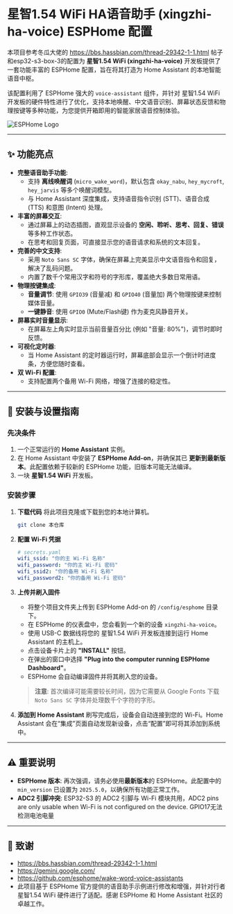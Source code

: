 # 星智1.54 WiFi HA语音助手 (xingzhi-ha-voice) ESPHome 配置

本项目参考冬瓜大佬的 https://bbs.hassbian.com/thread-29342-1-1.html 帖子和esp32-s3-box-3的配置为 **星智1.54 WiFi (xingzhi-ha-voice)** 开发板提供了一套功能丰富的 ESPHome 配置，旨在将其打造为 Home Assistant 的本地智能语音中枢。

该配置利用了 ESPHome 强大的 `voice-assistant` 组件，并针对 星智1.54 WiFi 开发板的硬件特性进行了优化，支持本地唤醒、中文语音识别、屏幕状态反馈和物理按键等多种功能，为您提供开箱即用的智能家居语音控制体验。

![ESPHome Logo](https://esphome.io/_static/made-for-esphome-black-on-white.svg)

---

## ✨ 功能亮点

* **完整语音助手功能**:
    * 支持 **离线唤醒词** (`micro_wake_word`)，默认包含 `okay_nabu`, `hey_mycroft`, `hey_jarvis` 等多个唤醒词模型。
    * 与 Home Assistant 深度集成，支持语音指令识别 (STT)、语音合成 (TTS) 和意图 (Intent) 处理。
* **丰富的屏幕交互**:
    * 通过屏幕上的动态插图，直观显示设备的 **空闲、聆听、思考、回复、错误** 等多种工作状态。
    * 在思考和回复页面，可直接显示您的语音请求和系统的文本回复。
* **完善的中文支持**:
    * 采用 `Noto Sans SC` 字体，确保在屏幕上完美显示中文语音指令和回复，解决了乱码问题。
    * 内置了数千个常用汉字和符号的字形库，覆盖绝大多数日常用语。
* **物理按键集成**:
    * **音量调节**: 使用 `GPIO39` (音量减) 和 `GPIO40` (音量加) 两个物理按键来控制媒体音量。
    * **一键静音**: 使用 `GPIO0` (Mute/Flash键) 作为麦克风静音开关。
* **屏幕实时音量显示**:
    * 在屏幕左上角实时显示当前音量百分比 (例如 "音量: 80%")，调节时即时反馈。
* **可视化定时器**:
    * 当 Home Assistant 的定时器运行时，屏幕底部会显示一个倒计时进度条，方便您随时查看。
* **双 Wi-Fi 配置**:
    * 支持配置两个备用 Wi-Fi 网络，增强了连接的稳定性。

---

## 🔧 安装与设置指南

### 先决条件

1.  一个正常运行的 **Home Assistant** 实例。
2.  在 Home Assistant 中安装了 **ESPHome Add-on**，并确保其已 **更新到最新版本**。此配置依赖于较新的 ESPHome 功能，旧版本可能无法编译。
3.  一块 **星智1.54 WiFi** 开发板。

### 安装步骤

1.  **下载代码**
    将此项目克隆或下载到您的本地计算机。
    ```bash
    git clone 本仓库
    ```

2.  **配置 Wi-Fi 凭据**
    ```yaml
    # secrets.yaml
    wifi_ssid: "你的主 Wi-Fi 名称"
    wifi_password: "你的主 Wi-Fi 密码"
    wifi_ssid2: "你的备用 Wi-Fi 名称"
    wifi_password2: "你的备用 Wi-Fi 密码"
    ```

3.  **上传并刷入固件**
    * 将整个项目文件夹上传到 ESPHome Add-on 的 `/config/esphome` 目录下。
    * 在 ESPHome 的仪表盘中，您会看到一个新的设备 `xingzhi-ha-voice`。
    * 使用 USB-C 数据线将您的 星智1.54 WiFi 开发板连接到运行 Home Assistant 的主机上。
    * 点击设备卡片上的 **"INSTALL"** 按钮。
    * 在弹出的窗口中选择 **"Plug into the computer running ESPHome Dashboard"**。
    * ESPHome 会自动编译固件并将其刷入您的设备。

    > **注意**: 首次编译可能需要较长时间，因为它需要从 Google Fonts 下载 `Noto Sans SC` 字体并处理数千个字符的字形。

4.  **添加到 Home Assistant**
    刷写完成后，设备会自动连接到您的 Wi-Fi。Home Assistant 会在“集成”页面自动发现新设备，点击“配置”即可将其添加到系统中。

---

## ⚠️ 重要说明

* **ESPHome 版本**: 再次强调，请务必使用**最新版本**的 ESPHome。此配置中的 `min_version` 已设置为 `2025.5.0`，以确保所有功能正常工作。
* **ADC2 引脚冲突**: ESP32-S3 的 ADC2 引脚与 Wi-Fi 模块共用，ADC2 pins are only usable when Wi-Fi is not configured on the device. GPIO17无法检测电池电量

---

## 🙏 致谢
* https://bbs.hassbian.com/thread-29342-1-1.html
* https://gemini.google.com/
* https://github.com/esphome/wake-word-voice-assistants
* 此项目基于 ESPHome 官方提供的语音助手示例进行修改和增强，并针对行者 星智1.54 WiFi 硬件进行了适配。感谢 ESPHome 和 Home Assistant 社区的卓越工作。